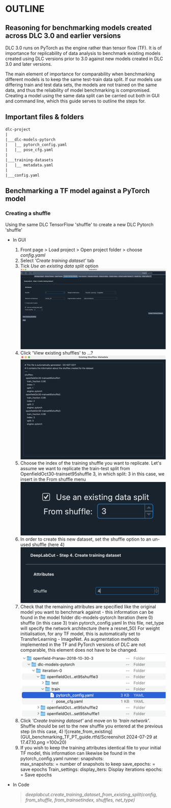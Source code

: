 # OUTLINE
## Reasoning for benchmarking models created across DLC 3.0 and earlier versions

DLC 3.0 runs on PyTorch as the engine rather than tensor flow (TF). It is of importance for replicability of data analysis to benchmark existing models created using DLC versions prior to 3.0 against new models created in DLC 3.0 and later versions.

The main element of importance for comparability when benchmarking different models is to keep the same test-train data split. If our models use differing train and test data sets, the models are not trained on the same data, and thus the reliability of model benchmarking is compromised. Creating a model using the same data split can be carried out both in GUI and command line, which this guide serves to outline the steps for.

## Important files & folders

```
dlc-project
|
|___dlc-models-pytorch
|   |__ pytorch_config.yaml
|   |__ pose_cfg.yaml
|
|___training-datasets
|   |__ metadata.yaml
|
|___config.yaml
```

## Benchmarking a TF model against a PyTorch model
### Creating a shuffle

Using the same DLC TensorFlow 'shuffle' to create a new DLC Pytorch 'shuffle'
- In GUI
    1. Front page > Load project > Open project folder > choose *config.yaml*
    2. Select *'Create training dataset'* tab
    3. Tick *Use an existing data split* option    
    ![create_from_existing](<GUI_benchmarking_TF_PT_guide.rtfd/Screenshot 2024-07-29 at 17.09.15.png>)
    4. Click 'View existing shuffles' to ...?
    ![view_existing_sh](<GUI_benchmarking_TF_PT_guide.rtfd/Screenshot 2024-07-29 at 17.10.29.png>)
    5. Choose the index of the training shuffle you want to replicate. Let's assume we want to replicate the train-test split from OpenfieldOct30-trainset95shuffle 3, in which split: 3 in this case, we insert in the From shuffle menu
    ![choose_existing_index](<GUI_benchmarking_TF_PT_guide.rtfd/Screenshot 2024-07-29 at 17.12.17.png>)
    6. In order to create this new dataset, set the shuffle option to an un-used shuffle (here 4)
    ![choose_new_index](<GUI_benchmarking_TF_PT_guide.rtfd/Screenshot 2024-07-29 at 17.36.44.png>)
    7. Check that the remaining attributes are specified like the original model you want to benchmark against - this information can be found in the model folder dlc-models-pytorch Iteration (here 0)  shuffle (in this case 3) train pytorch_config.yaml
    In this file, net_type will specify the network architecture (here a resnet_50)
    For weight initialisation, for any TF model, this is automatically set to TransferLearning - ImageNet.
    As augmentation methods implemented in the TF and PyTorch versions of DLC are not comparable,  this element does not have to be changed.
    ![other_attrb](<GUI_benchmarking_TF_PT_guide.rtfd/Screenshot 2024-07-29 at 17.41.09.png>)
    8. Click *'Create training dataset'* and move on to *'train network'*. Shuffle should be set to the new shuffle you entered at the previous step (in this case, 4)
    ![create_from_existing](GUI_benchmarking_TF_PT_guide.rtfd/Screenshot 2024-07-29 at 17.47.10.png =100x20)
    9. If you wish to keep the training attributes identical  file to your initial TF model, this information can likewise be found in the pytorch_config.yaml
    runner:
	snapshots:	
		max_snapshots: = number of snapshots to keep
		save_epochs: = save epochs
    Train_settings:
        display_iters: Display iterations
    	epochs:  = Save epochs

- In Code 

    > *deeplabcut.create_training_dataset_from_existing_split(config, from_shuffle, from_trainsetindex, shuffles, net_type)*

